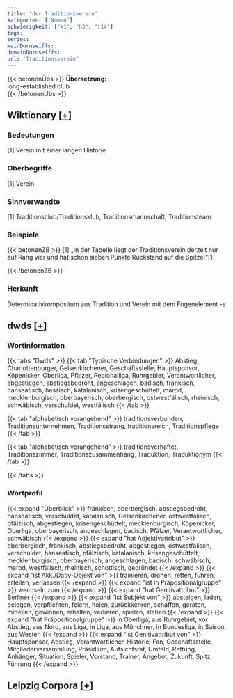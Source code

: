 ```yaml
---
title: "der Traditionsverein"
kategorien: ["Nomen"]
schwierigkeit: ["k1", "h3", "r14"]
tags:
series:
mainDornseiffs:
domainDornseiffs:
url: "Traditionsverein"
---
```


{{< betonenÜbs >}}
**Übersetzung:**  
long-established club  
{{< /betonenÜbs >}}

## Wiktionary [[+](https://de.wiktionary.org/wiki/Traditionsverein)]

### Bedeutungen
[1] Verein mit einer langen Historie  

### Oberbegriffe
[1] Verein  

### Sinnverwandte
[1] Traditionsclub/Traditionsklub, Traditionsmannschaft, Traditionsteam  

### Beispiele
{{< betonenZB >}}
[1] „In der Tabelle liegt der Traditionsverein derzeit nur auf Rang vier und hat schon sieben Punkte Rückstand auf die Spitze.“[1]  

{{< /betonenZB >}}
### Herkunft
Determinativkompositum aus Tradition und Verein mit dem Fugenelement -s  



## dwds [[+](https://www.dwds.de/wb/Traditionsverein)]

### Wortinformation
{{< tabs "Dwds" >}}
{{< tab "Typische Verbindungen" >}}
Abstieg, Charlottenburger, Gelsenkirchener, Geschäftsstelle, Hauptsponsor, Köpenicker, Oberliga, Pfälzer, Regionalliga, Ruhrgebiet, Verantwortlicher, abgestiegen, abstiegsbedroht, angeschlagen, badisch, fränkisch, hanseatisch, hessisch, katalanisch, krisengeschüttelt, marod, mecklenburgisch, oberbayerisch, oberbergisch, ostwestfälisch, rheinisch, schwäbisch, verschuldet, westfälisch
{{< /tab >}}

{{< tab "alphabetisch vorangehend" >}}
traditionsverbunden, Traditionsunternehmen, Traditionsstrang, traditionsreich, Traditionspflege
{{< /tab >}}

{{< tab "alphabetisch vorangehend" >}}
traditionsverhaftet, Traditionszimmer, Traditionszusammenhang, Traduktion, Traduktionym
{{< /tab >}}

{{< /tabs >}}

### Wortprofil
{{< expand "Überblick" >}} fränkisch, oberbergisch, abstiegsbedroht, hanseatisch, verschuldet, katalanisch, Gelsenkirchener, ostwestfälisch, pfälzisch, abgestiegen, krisengeschüttelt, mecklenburgisch, Köpenicker, Oberliga, oberbayerisch, angeschlagen, badisch, Pfälzer, Verantwortlicher, schwäbisch {{< /expand >}}
{{< expand "hat Adjektivattribut" >}} oberbergisch, fränkisch, abstiegsbedroht, abgestiegen, ostwestfälisch, verschuldet, hanseatisch, pfälzisch, katalanisch, krisengeschüttelt, mecklenburgisch, oberbayerisch, angeschlagen, badisch, schwäbisch, marod, westfälisch, rheinisch, schottisch, gegründet {{< /expand >}}
{{< expand "ist Akk./Dativ-Objekt von" >}} trainieren, drohen, retten, führen, erteilen, verlassen {{< /expand >}}
{{< expand "ist in Präpositionalgruppe" >}} wechseln zum {{< /expand >}}
{{< expand "hat Genitivattribut" >}} Berliner {{< /expand >}}
{{< expand "ist Subjekt von" >}} absteigen, laden, belegen, verpflichten, feiern, holen, zurückkehren, schaffen, geraten, mitteilen, gewinnen, erhalten, verlieren, spielen, stehen {{< /expand >}}
{{< expand "hat Präpositionalgruppe" >}} in Oberliga, aus Ruhrgebiet, vor Abstieg, aus Nord, aus Liga, in Liga, aus Münchner, in Bundesliga, in Saison, aus Westen {{< /expand >}}
{{< expand "ist Genitivattribut von" >}} Hauptsponsor, Abstieg, Verantwortlicher, Historie, Fan, Geschäftsstelle, Mitgliederversammlung, Präsidium, Aufsichtsrat, Umfeld, Rettung, Anhänger, Situation, Spieler, Vorstand, Trainer, Angebot, Zukunft, Spitz, Führung {{< /expand >}}

## Leipzig Corpora [[+](https://corpora.uni-leipzig.de/en/res?word=Traditionsverein&corpusId=deu_newscrawl-public_2018)]

